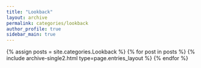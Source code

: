 ```yaml
---
title: "Lookback"
layout: archive
permalink: categories/lookback
author_profile: true
sidebar_main: true
---
```


{% assign posts = site.categories.Lookback %}
{% for post in posts %} {% include archive-single2.html type=page.entries_layout %} {% endfor %}

